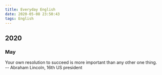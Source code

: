 ```yaml
---
title: Everyday English
date: 2020-05-08 23:50:43
tags: English
---
```



## 2020

### May

Your own resolution to succeed is more important than any other one thing.
-- Abraham Lincoln, 16th US president

